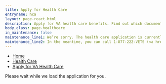 ```yaml
---
title: Apply for Health Care
entryname: hca
layout: page-react.html
description: Apply for VA health care benefits. Find out which documents you’ll need, and start your online application today.
body_class: page-healthcare
in_maintenance: false
maintenance_line1: We’re sorry. The health care application is currently down while we fix a few things. We’ll be back up as soon as we can.
maintenance_line2: In the meantime, you can call 1-877-222-VETS (<a href="tel:+18772228387">1-877-222-8387</a>), Monday &#8211; Friday, 8:00 a.m. &#8211; 8:00 p.m. (<abbr title="eastern time">ET</abbr>) and press 2 to complete this application over the phone.
---
```

<div id="main">
  <nav aria-label="Breadcrumb" aria-live="polite" class="va-nav-breadcrumbs"
  id="va-breadcrumbs">
    <ul class="row va-nav-breadcrumbs-list columns" id="va-breadcrumbs-list">
      <li><a href="/">Home</a></li>
      <li><a href="/health-care/">Health Care</a></li>
      <li><a aria-current="page" href="/health-care/apply/">Apply for VA Health Care</a></li>
    </ul>
  </nav>

  <div class="section">
    <div id="react-root">
      <div class="loading-message">
        <div class="loading-indicator-container">
          <div class="loading-indicator" role="progressbar" aria-valuetext="Please wait while we load the application for you." tabIndex="0"></div> Please wait while we load the application for you.
        </div>
      </div>
    </div>
  </div>
  <!-- HCA Application End -->
</div>

